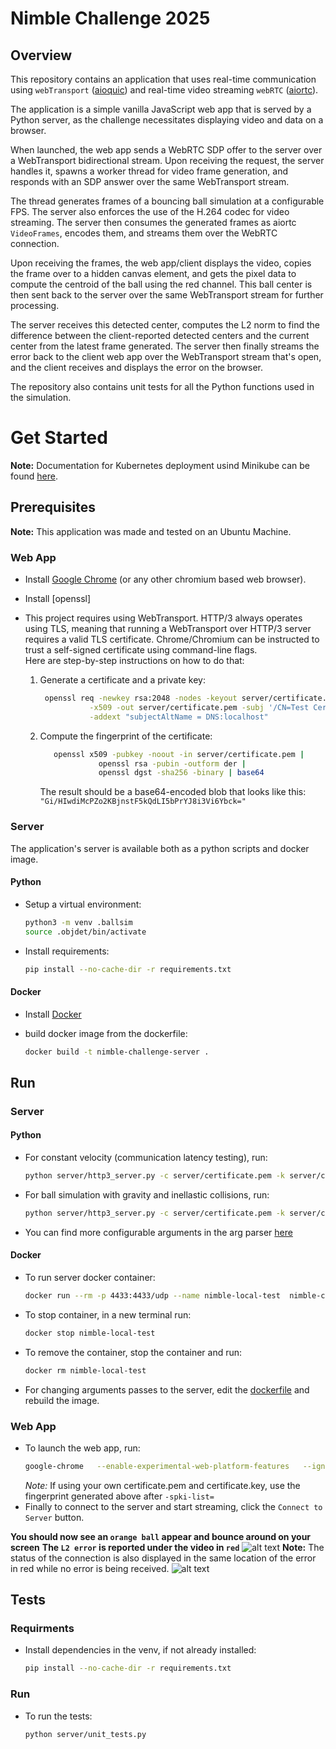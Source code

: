 # Nimble Challenge 2025

## Overview

This repository contains an application that uses real-time communication using `webTransport` ([aioquic](https://github.com/aiortc/aioquic)) and real-time video streaming `webRTC` ([aiortc](https://github.com/aiortc/aiortc)).

The application is a simple vanilla JavaScript web app that is served by a Python server, as the challenge necessitates displaying video and data on a browser.

When launched, the web app sends a WebRTC SDP offer to the server over a WebTransport bidirectional stream. Upon receiving the request, the server handles it, spawns a worker thread for video frame generation, and responds with an SDP answer over the same WebTransport stream.

The thread generates frames of a bouncing ball simulation at a configurable FPS. The server also enforces the use of the H.264 codec for video streaming. The server then consumes the generated frames as aiortc `VideoFrames`, encodes them, and streams them over the WebRTC connection.

Upon receiving the frames, the web app/client displays the video, copies the frame over to a hidden canvas element, and gets the pixel data to compute the centroid of the ball using the red channel. This ball center is then sent back to the server over the same WebTransport stream for further processing.

The server receives this detected center, computes the L2 norm to find the difference between the client-reported detected centers and the current center from the latest frame generated. The server then finally streams the error back to the client web app over the WebTransport stream that's open, and the client receives and displays the error on the browser.

The repository also contains unit tests for all the Python functions used in the simulation.


# Get Started

**Note:**  Documentation for Kubernetes deployment usind Minikube can be found [here](./deploy/README.md).

## Prerequisites
**Note:** This application was made and tested on an Ubuntu Machine.

### Web App

- Install [Google Chrome](https://www.google.com/chrome/) (or any other chromium based web browser).

- Install [openssl]

- This project requires using WebTransport. HTTP/3 always operates using TLS, meaning that running a WebTransport over
 HTTP/3 server requires a valid TLS certificate. Chrome/Chromium can be instructed to trust a self-signed
 certificate using command-line flags.  
 Here are step-by-step instructions on how to do that:

   1. Generate a certificate and a private key:
        ```bash
         openssl req -newkey rsa:2048 -nodes -keyout server/certificate.key \
                   -x509 -out server/certificate.pem -subj '/CN=Test Certificate' \
                   -addext "subjectAltName = DNS:localhost"
        ```
   2. Compute the fingerprint of the certificate:
      ```bash
         openssl x509 -pubkey -noout -in server/certificate.pem |
                   openssl rsa -pubin -outform der |
                   openssl dgst -sha256 -binary | base64
        ```
      The result should be a base64-encoded blob that looks like this: `"Gi/HIwdiMcPZo2KBjnstF5kQdLI5bPrYJ8i3Vi6Ybck="`

### Server 
The application's server is available both as a python scripts and docker image.

#### Python
- Setup a virtual environment:

    ```bash
    python3 -m venv .ballsim
    source .objdet/bin/activate
    ```
- Install requirements:

    ```bash
    pip install --no-cache-dir -r requirements.txt
    ```

#### Docker

- Install [Docker](https://docs.docker.com/engine/install/ubuntu/)

- build docker image from the dockerfile: 
    ```bash
    docker build -t nimble-challenge-server .
    ```

##  Run

### Server

#### Python

- For constant velocity (communication latency testing), run:
    ```bash
    python server/http3_server.py -c server/certificate.pem -k server/certificate.key --fps 60 --grav 0 --vel 1000.0 1000.0 --cor 1
    ```
 

- For ball simulation with gravity and inellastic collisions, run:
    ```bash
    python server/http3_server.py -c server/certificate.pem -k server/certificate.key --fps 60 --grav 980 --vel 1000.0 1000.0 --cor 0.98` 
    ```
- You can find more configurable arguments in the arg parser [here](./server/http3_server.py)

#### Docker 

- To run server docker container: 
    ```bash
    docker run --rm -p 4433:4433/udp --name nimble-local-test  nimble-challenge-server
    ```
- To stop container, in a new terminal run: 
    ```bash
    docker stop nimble-local-test
    ```
- To remove the container, stop the container and run:
    ```bash
    docker rm nimble-local-test
    ```
- For changing arguments passes to the server, edit the [dockerfile](./dockerfile) and rebuild the image.

### Web App 

- To launch the web app, run: 
    ```bash
    google-chrome   --enable-experimental-web-platform-features   --ignore-certificate-errors-spki-list=ggR1vjmsgl5RdfYS3f5C2nYyZ3LRrjfOyD/Va/JLcXQ=   --origin-to-force-quic-on=localhost:4433   https://localhost:4433/
    ```
    _Note:_ If using your own certificate.pem and certificate.key, use the fingerprint generated above after `-spki-list=`
- Finally to connect to the server and start streaming, click the `Connect to Server` button.

 **You should now see an `orange ball` appear and bounce around on your screen** 
 **The `L2 error` is reported under the video in `red`**
 ![alt text](image.png)
**Note:** The status of the connection is also displayed in the same location of the error in red while no error is being received.
![alt text](image-1.png)

## Tests

### Requirments
- Install dependencies in the venv, if not already installed:
    ```bash
    pip install --no-cache-dir -r requirements.txt
    ```
### Run
- To run the tests:
    ```bash
    python server/unit_tests.py
    ```